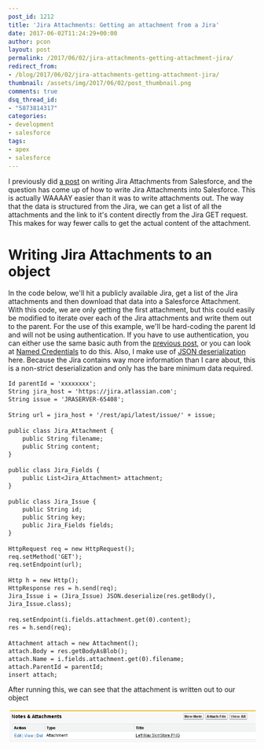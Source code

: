 ```yaml
---
post_id: 1212
title: 'Jira Attachments: Getting an attachment from a Jira'
date: 2017-06-02T11:24:29+00:00
author: pcon
layout: post
permalink: /2017/06/02/jira-attachments-getting-attachment-jira/
redirect_from:
- /blog/2017/06/02/jira-attachments-getting-attachment-jira/
thumbnail: /assets/img/2017/06/02/post_thumbnail.png
comments: true
dsq_thread_id:
- "5873814317"
categories:
- development
- salesforce
tags:
- apex
- salesforce
---
```

I previously did [a post](/2016/02/09/jira-attaching-a-file-in-salesforce/) on writing Jira Attachments from Salesforce, and the question has come up of how to write Jira Attachments into Salesforce.  This is actually WAAAAY easier than it was to write attachments out.  The way that the data is structured from the Jira, we can get a list of all the attachments and the link to it's content directly from the Jira GET request.  This makes for way fewer calls to get the actual content of the attachment.

<!--more-->

# Writing Jira Attachments to an object

In the code below, we'll hit a publicly available Jira, get a list of the Jira attachments and then download that data into a Salesforce Attachment.  With this code, we are only getting the first attachment, but this could easily be modified to iterate over each of the Jira attachments and write them out to the parent.  For the use of this example, we'll be hard-coding the parent Id and will not be using authentication.  If you have to use authentication, you can either use the same basic auth from the [previous post](/2016/02/09/jira-attaching-a-file-in-salesforce/), or you can look at [Named Credentials](https://help.salesforce.com/articleView?id=named_credentials_about.htm&type=0) to do this.  Also, I make use of [JSON deserialization](/2015/11/30/json-deserialization-in-salesforce/) here.  Because the Jira contains way more information than I care about, this is a non-strict deserialization and only has the bare minimum data required.

```apex
Id parentId = 'xxxxxxxx';
String jira_host = 'https://jira.atlassian.com';
String issue = 'JRASERVER-65408';

String url = jira_host + '/rest/api/latest/issue/' + issue;

public class Jira_Attachment {
    public String filename;
    public String content;
}

public class Jira_Fields {
    public List<Jira_Attachment> attachment;
}

public class Jira_Issue {
    public String id;
    public String key;
    public Jira_Fields fields;
}

HttpRequest req = new HttpRequest();
req.setMethod('GET');
req.setEndpoint(url);

Http h = new Http();
HttpResponse res = h.send(req);
Jira_Issue i = (Jira_Issue) JSON.deserialize(res.getBody(), Jira_Issue.class);

req.setEndpoint(i.fields.attachment.get(0).content);
res = h.send(req);

Attachment attach = new Attachment();
attach.Body = res.getBodyAsBlob();
attach.Name = i.fields.attachment.get(0).filename;
attach.ParentId = parentId;
insert attach;
```

After running this, we can see that the attachment is written out to our object

![Jira attachments](/assets/img/2017/06/02/jiraAttachments.png)